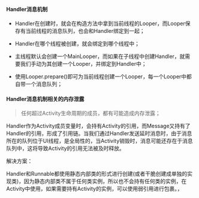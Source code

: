 #### Handler消息机制

* Handler在创建时，就会在构造方法中拿到当前线程的Looper，而Looper保存有当前线程的消息队列，也会和Handler绑定到一起；

* Handler在哪个线程被创建，就会绑定到哪个线程中；

* 主线程默认会创建一个MainLooper，而如果在子线程中创建Handler，就需要我们手动为其创建一个Looper，并绑定到Handler中；
* 使用Looper.prepare\(\)即可为当前线程创建一个Looper，每一个Looper中都自带一个消息队列；

#### Handler消息机制相关的内存泄露

> 任何超过Activity生命周期的成员，都有可能造成内存泄露；

Handler作为Activity成员变量时，会持有Activity的引用，而Message又持有了Handler的引用，形成了引用链。当我们通过Handler发送延时消息时，由于消息所在的队列位于UI线程，是全局性的，当Activity销毁时，消息可能还存在于消息队列中，这将导致Activity的引用无法被及时释放。

解决方案：

Handler和Runnable都使用静态内部类的形式进行创建\(或者干脆创建成单独的实现类\)，因为静态内部类不属于任何类实例，所以也不会持有任何类的实例，在Activity中使用，如果需要持有Activity的实例，可以使用弱引用进行包裹。，

